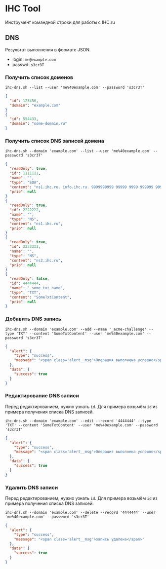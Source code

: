 # IHС Tool

Инструмент командной строки для работы с IHC.ru

## DNS

Результат выполнения в формате JSON.

- login: `me@example.com`
- passwd: `s3cr3T`

### Получить список доменов

```shell
ihc-dns.sh --list --user 'me%40example.com' --password 's3cr3T'
```

```json
{
  "id": 123456,
  "domain": "example.com"
}
{
  "id": 554433,
  "domain": "some-domain.ru"
}
```

### Получить список DNS записей домена

```shell
ihc-dns.sh --domain 'example.com' --list --user 'me%40example.com' --password 's3cr3T'
```

```json
{
  "readOnly": true,
  "id": 1111111,
  "name": "",
  "type": "SOA",
  "content": "ns1.ihc.ru. info.ihc.ru. 9999999999 99999 9999 999999 9999",
  "prio": null
}
{
  "readOnly": true,
  "id": 2222222,
  "name": "",
  "type": "NS",
  "content": "ns1.ihc.ru",
  "prio": null
}
{
  "readOnly": true,
  "id": 3333333,
  "name": "",
  "type": "NS",
  "content": "ns2.ihc.ru",
  "prio": null
}
{
  "readOnly": false,
  "id": 4444444,
  "name": "_some_txt_name",
  "type": "TXT",
  "content": "SomeTxtContent",
  "prio": null
}
```

### Добавить DNS запись

```shell
ihc-dns.sh --domain 'example.com' --add --name '_acme-challenge' --type 'TXT' --content 'SomeTxtContent' --user 'me%40example.com' --password 's3cr3T'
```

```json
{
  "alert": {
    "type": "success",
    "message": "<span class='alert__msg'>Операция выполнена успешно</span>"
  },
  "data": {
    "success": true
  }
}
```

### Редактирование DNS записи

Перед редактированием, нужно узнать `id`. Для примера возьмём `id` из примера получения списка DNS записей.

```shell
ihc-dns.sh --domain 'example.com' --edit --record '4444444' --type 'TXT' --content 'SomeTxtContent' --user 'me%40example.com' --password 's3cr3T'
```

```json
{
  "alert": {
    "type": "success",
    "message": "<span class='alert__msg'>Операция выполнена успешно</span>"
  },
  "data": {
    "success": true
  }
}
```

### Удалить DNS записи

Перед редактированием, нужно узнать `id`. Для примера возьмём `id` из примера получения списка DNS записей.

```shell
ihc-dns.sh --domain 'example.com' --delete --record '4444444' --user 'me%40example.com' --password 's3cr3T'
```

```json
{
  "alert": {
    "type": "success",
    "message": "<span class='alert__msg'>запись удалена</span>"
  },
  "data": {
    "success": true
  }
}
```
